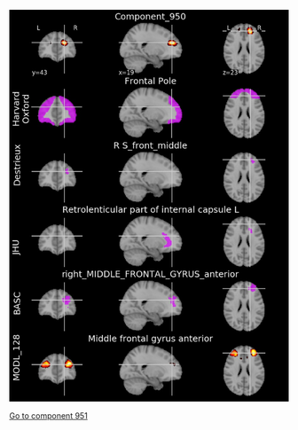 


![950](preliminary/950.jpg "Component 950")

[Go to component 951](https://parietal-inria.github.io/MODL_atlas/1024/951 "Component 951")
